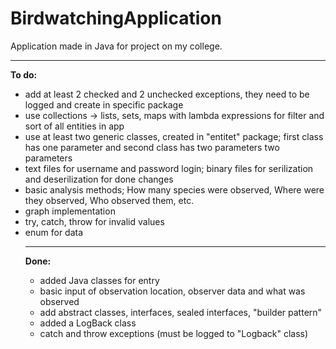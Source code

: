 # BirdwatchingApplication
Application made in Java for project on my college.<br>
<hr>
<b>To do: </b>
<ul>
<li> add at least 2 checked and 2 unchecked exceptions, they need to be logged and create in specific package
<li> use collections -> lists, sets, maps with lambda expressions for filter and sort of all entities in app
<li> use at least two generic classes, created in "entitet" package; first class has one parameter and second class has two parameters two parameters
<li> text files for username and password login; binary files for serilization and deserilization for done changes

<li> basic analysis methods; How many species were observed, Where were they observed, Who observed them, etc.
<li> graph implementation
<li> try, catch, throw for invalid values
<li> enum for data
</li>
<hr>
<b>Done:</b>
<ul>
<li>added Java classes for entry
<li>basic input of observation location, observer data and what was observed
<li> add abstract classes, interfaces, sealed interfaces, "builder pattern"
<li> added a LogBack class
<li> catch and throw exceptions (must be logged to "Logback" class)
</ul>
